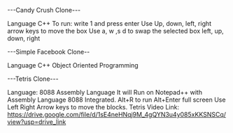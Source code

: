 ---Candy Crush Clone---

Language C++
To run: write 1 and press enter
Use Up, down, left, right arrow keys to move the box
Use a, w ,s d to swap the selected box left, up, down, right

---Simple Facebook Clone--

Language C++ Object Oriented Programming

---Tetris Clone---

Language: 8088 Assembly Language
It will Run on Notepad++ with Assembly Language 8088 Integrated.
Alt+R to run
Alt+Enter full screen
Use Left Right Arrow keys to move the blocks.
Tetris Video Link: https://drive.google.com/file/d/1sE4neHNqj9M_4gQYN3u4y085xKKSNSCq/view?usp=drive_link
